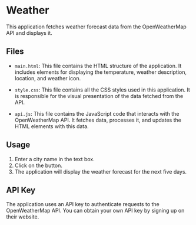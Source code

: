 # Weather
This application fetches weather forecast data from the OpenWeatherMap API and displays it.

## Files

- `main.html`: This file contains the HTML structure of the application. It includes elements for displaying the temperature, weather description, location, and weather icon.

- `style.css`: This file contains all the CSS styles used in this application. It is responsible for the visual presentation of the data fetched from the API.

- `api.js`: This file contains the JavaScript code that interacts with the OpenWeatherMap API. It fetches data, processes it, and updates the HTML elements with this data.

## Usage

1. Enter a city name in the text box.
2. Click on the button.
3. The application will display the weather forecast for the next five days.

## API Key

The application uses an API key to authenticate requests to the OpenWeatherMap API. You can obtain your own API key by signing up on their website.
